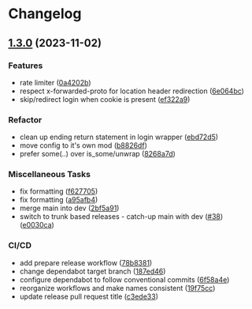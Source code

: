 # Changelog

## [1.3.0](https://github.com/nosduco/nforwardauth/compare/v1.2.2...v1.3.0) (2023-11-02)


### Features

* rate limiter ([0a4202b](https://github.com/nosduco/nforwardauth/commit/0a4202b0d2dfcc25c7bf7dbec2168b54ef200f79))
* respect x-forwarded-proto for location header redirection ([6e064bc](https://github.com/nosduco/nforwardauth/commit/6e064bc77a5d2aaf6584984ebaf9ad543910d2fc))
* skip/redirect login when cookie is present ([ef322a9](https://github.com/nosduco/nforwardauth/commit/ef322a91b410d4b134c1af94b5efaa9513281aa1))


### Refactor

* clean up ending return statement in login wrapper ([ebd72d5](https://github.com/nosduco/nforwardauth/commit/ebd72d5ece7edf0203313a4498dd4af25dfb2d1b))
* move config to it's own mod ([b8826df](https://github.com/nosduco/nforwardauth/commit/b8826df2b8ca470b3c3bf8bb59997e16c681636f))
* prefer some(..) over is_some/unwrap ([8268a7d](https://github.com/nosduco/nforwardauth/commit/8268a7d22954bb66008ce84f3747249aeab00516))


### Miscellaneous Tasks

* fix formatting ([f627705](https://github.com/nosduco/nforwardauth/commit/f627705c91ce41c3f44b34222494425213c76783))
* fix formatting ([a95afb4](https://github.com/nosduco/nforwardauth/commit/a95afb4a44e44473ddf8bf08bacc2c285769c5fe))
* merge main into dev ([2bf5a91](https://github.com/nosduco/nforwardauth/commit/2bf5a9172445d4a858bb415e6c0c5fff9331b643))
* switch to trunk based releases - catch-up main with dev ([#38](https://github.com/nosduco/nforwardauth/issues/38)) ([e0030ca](https://github.com/nosduco/nforwardauth/commit/e0030ca5c36813b1eba58a2b995b5f5db263f1a8))


### CI/CD

* add prepare release workflow ([78b8381](https://github.com/nosduco/nforwardauth/commit/78b838168d1843e7a0bfcce58fd3c9e03d706497))
* change dependabot target branch ([187ed46](https://github.com/nosduco/nforwardauth/commit/187ed46696694f2764c1661efadc8151ae164041))
* configure dependabot to follow conventional commits ([6f58a4e](https://github.com/nosduco/nforwardauth/commit/6f58a4e6ebdac94666d40441102025d74715f5af))
* reorganize workflows and make names consistent ([19f75cc](https://github.com/nosduco/nforwardauth/commit/19f75cc36f51370a54689118d15cde7b644a112a))
* update release pull request title ([c3ede33](https://github.com/nosduco/nforwardauth/commit/c3ede331e840ba43145b42bbf2db0ac53d63c763))
